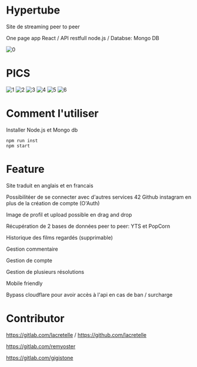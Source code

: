 # Hypertube
Site de streaming peer to peer

One page app React / API restfull node.js / Databse: Mongo DB

![0](https://user-images.githubusercontent.com/44972661/66799321-e3179700-ef10-11e9-96c6-957f6fd35b11.PNG)

# PICS

![1](https://user-images.githubusercontent.com/44972661/66799322-e3179700-ef10-11e9-9cac-52d8873f885f.PNG)
![2](https://user-images.githubusercontent.com/44972661/66799323-e3179700-ef10-11e9-899c-23e81fd720a5.PNG)
![3](https://user-images.githubusercontent.com/44972661/66799324-e3179700-ef10-11e9-9d82-19ac2b889f1d.PNG)
![4](https://user-images.githubusercontent.com/44972661/66799325-e3b02d80-ef10-11e9-97bc-912cc59ef4a0.PNG)
![5](https://user-images.githubusercontent.com/44972661/66799326-e3b02d80-ef10-11e9-9999-5d1c5c5c777a.PNG)
![6](https://user-images.githubusercontent.com/44972661/66799320-e27f0080-ef10-11e9-8f7a-ada290ba6e9d.PNG)

# Comment l'utiliser

Installer Node.js et Mongo db

```
npm run inst
npm start
```

# Feature

Site traduit en anglais et en francais

Possibilitéer de se connecter avec d'autres services 42 Github instagram en plus de la création de compte (O'Auth)

Image de profil et upload possible en drag and drop

Récupération de 2 bases de données peer to peer: YTS et PopCorn

Historique des films regardés (supprimable)

Gestion commentaire

Gestion de compte

Gestion de plusieurs résolutions

Mobile friendly

Bypass cloudflare pour avoir accès à l'api en cas de ban / surcharge

# Contributor
https://gitlab.com/lacretelle / https://github.com/lacretelle

https://gitlab.com/remyoster

https://gitlab.com/gigistone

